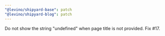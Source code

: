 ```yaml
---
"@levino/shipyard-base": patch
"@levino/shipyard-blog": patch
---
```


Do not show the string "undefined" when page title is not provided. Fix #17.
